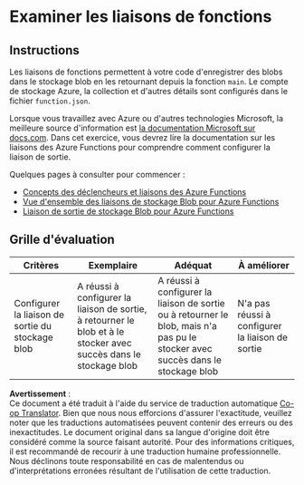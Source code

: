 <!--
CO_OP_TRANSLATOR_METADATA:
{
  "original_hash": "b2e0a965723082b068f735aec0faf3f6",
  "translation_date": "2025-08-25T01:07:28+00:00",
  "source_file": "3-transport/lessons/2-store-location-data/assignment.md",
  "language_code": "fr"
}
-->
# Examiner les liaisons de fonctions

## Instructions

Les liaisons de fonctions permettent à votre code d'enregistrer des blobs dans le stockage blob en les retournant depuis la fonction `main`. Le compte de stockage Azure, la collection et d'autres détails sont configurés dans le fichier `function.json`.

Lorsque vous travaillez avec Azure ou d'autres technologies Microsoft, la meilleure source d'information est [la documentation Microsoft sur docs.com](https://docs.microsoft.com/?WT.mc_id=academic-17441-jabenn). Dans cet exercice, vous devrez lire la documentation sur les liaisons des Azure Functions pour comprendre comment configurer la liaison de sortie.

Quelques pages à consulter pour commencer :

* [Concepts des déclencheurs et liaisons des Azure Functions](https://docs.microsoft.com/azure/azure-functions/functions-triggers-bindings?WT.mc_id=academic-17441-jabenn&tabs=python)
* [Vue d'ensemble des liaisons de stockage Blob pour Azure Functions](https://docs.microsoft.com/azure/azure-functions/functions-bindings-storage-blob?WT.mc_id=academic-17441-jabenn)
* [Liaison de sortie de stockage Blob pour Azure Functions](https://docs.microsoft.com/azure/azure-functions/functions-bindings-storage-blob-output?WT.mc_id=academic-17441-jabenn&tabs=python)

## Grille d'évaluation

| Critères | Exemplaire | Adéquat | À améliorer |
| -------- | ---------- | ------- | ----------- |
| Configurer la liaison de sortie du stockage blob | A réussi à configurer la liaison de sortie, à retourner le blob et à le stocker avec succès dans le stockage blob | A réussi à configurer la liaison de sortie ou à retourner le blob, mais n'a pas pu le stocker avec succès dans le stockage blob | N'a pas réussi à configurer la liaison de sortie |

**Avertissement** :  
Ce document a été traduit à l'aide du service de traduction automatique [Co-op Translator](https://github.com/Azure/co-op-translator). Bien que nous nous efforcions d'assurer l'exactitude, veuillez noter que les traductions automatisées peuvent contenir des erreurs ou des inexactitudes. Le document original dans sa langue d'origine doit être considéré comme la source faisant autorité. Pour des informations critiques, il est recommandé de recourir à une traduction humaine professionnelle. Nous déclinons toute responsabilité en cas de malentendus ou d'interprétations erronées résultant de l'utilisation de cette traduction.